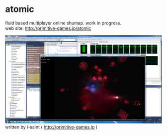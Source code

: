 atomic
================
fluid based multiplayer online shumap. 
work in progress.  
web site: http://primitive-games.jp/atomic  

![sc0.png](/img/sc0.png "sc0.png")
written by i-saint ( http://primitive-games.jp )  
